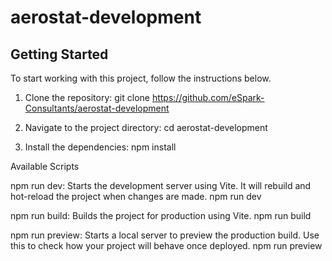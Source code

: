 # aerostat-development
 
## Getting Started

To start working with this project, follow the instructions below.

1. Clone the repository:
   git clone <https://github.com/eSpark-Consultants/aerostat-development>

2. Navigate to the project directory:
   cd aerostat-development

3. Install the dependencies:
   npm install

Available Scripts

npm run dev: Starts the development server using Vite. It will rebuild and hot-reload the project when changes are made.
             npm run dev

npm run build: Builds the project for production using Vite.
              npm run build

npm run preview: Starts a local server to preview the production build. Use this to check how your project will behave once deployed.
              npm run preview

